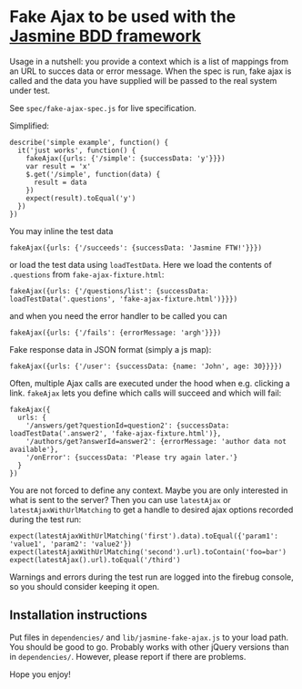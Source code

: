 # Fake Ajax to be used with the [Jasmine BDD framework](http://pivotal.github.com/jasmine/)

Usage in a nutshell: you provide a context which is a list of mappings from an URL to succes data or error message. When the spec is run, fake ajax is called and the data you have supplied will be passed to the real system under test.

See `spec/fake-ajax-spec.js` for live specification.

Simplified:

    describe('simple example', function() {
      it('just works', function() {
        fakeAjax({urls: {'/simple': {successData: 'y'}}})
        var result = 'x'
        $.get('/simple', function(data) {
          result = data
        })
        expect(result).toEqual('y')
      })
    })

You may inline the test data

    fakeAjax({urls: {'/succeeds': {successData: 'Jasmine FTW!'}}})

or load the test data using `loadTestData`. Here we load the contents of `.questions` from `fake-ajax-fixture.html`:

    fakeAjax({urls: {'/questions/list': {successData: loadTestData('.questions', 'fake-ajax-fixture.html')}}})

and when you need the error handler to be called you can

    fakeAjax({urls: {'/fails': {errorMessage: 'argh'}}})

Fake response data in JSON format (simply a js map):

    fakeAjax({urls: {'/user': {successData: {name: 'John', age: 30}}}})

Often, multiple Ajax calls are executed under the hood when e.g. clicking a link. `fakeAjax` lets you define which calls will succeed and which will fail:

    fakeAjax({
      urls: {
        '/answers/get?questionId=question2': {successData: loadTestData('.answer2', 'fake-ajax-fixture.html')},
        '/authors/get?answerId=answer2': {errorMessage: 'author data not available'},
        '/onError': {successData: 'Please try again later.'}
      }
    })

You are not forced to define any context. Maybe you are only interested in what is sent to the server? Then you can use `latestAjax` or `latestAjaxWithUrlMatching` to get a handle to desired ajax options recorded during the test run:

    expect(latestAjaxWithUrlMatching('first').data).toEqual({'param1': 'value1', 'param2': 'value2'})
    expect(latestAjaxWithUrlMatching('second').url).toContain('foo=bar')
    expect(latestAjax().url).toEqual('/third')

Warnings and errors during the test run are logged into the firebug console, so you should consider keeping it open.

## Installation instructions

Put files in `dependencies/` and `lib/jasmine-fake-ajax.js` to your load path. You should be good to go. Probably works with other jQuery versions than in `dependencies/`. However, please report if there are problems.

Hope you enjoy!
